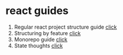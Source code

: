 # react guides

1.  Regular react project structure guide [click](https://github.com/zhDmitry/react-guide/blob/master/Regular.md)
2.  Structuring by feature [click](https://github.com/zhDmitry/react-guide/blob/master/Feature.md)
3.  Monorepo guide [click](https://github.com/zhDmitry/react-guide/blob/master/Monorepo.md)
4.  State thoughts [click](https://github.com/zhDmitry/react-guide/blob/master/State.md)
   
 
